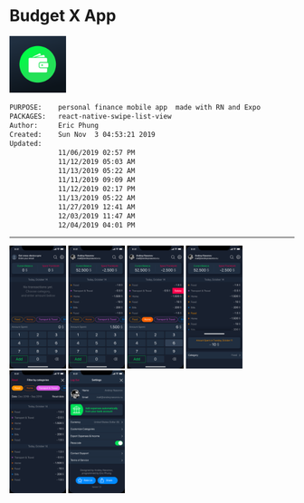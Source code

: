 # Budget X App #
<img src="assets/icon.png" alt="512x512 App Icon" width="100" />

    PURPOSE:    personal finance mobile app  made with RN and Expo
    PACKAGES:   react-native-swipe-list-view
    Author:     Eric Phung
    Created:    Sun Nov  3 04:53:21 2019
    Updated:
                11/06/2019 02:57 PM
                11/12/2019 05:03 AM
                11/13/2019 05:22 AM
                11/11/2019 09:09 AM
                11/12/2019 02:17 PM
                11/13/2019 05:22 AM
                11/27/2019 12:41 AM
                12/03/2019 11:47 AM
                12/04/2019 04:01 PM

<hr>
<img src="budgetX-designs/Financely-First-Opened.png" alt="Home App Screen" width="100"/>
<img src="budgetX-designs/Financely.png" alt="Financely Screen" width="100"/>
<img src="budgetX-designs/Financely-2.png" alt="Financely 2 Screen" width="100"/>
<img src="budgetX-designs/Financely-3.png" alt="Financely 3 Screen" width="100"/>
<img src="budgetX-designs/Financely-Search.png" alt="Financely Search Screen" width="100"/>
<img src="budgetX-designs/Financely-Settings.png" alt="Financely Settings Screen" width="100"/>
